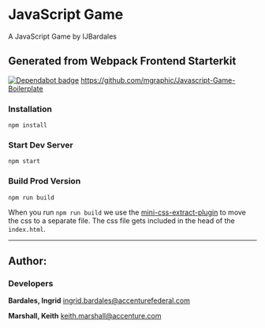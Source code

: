 # JavaScript Game

A JavaScript Game by IJBardales

## Generated from Webpack Frontend Starterkit

[![Dependabot badge](https://flat.badgen.net/dependabot/wbkd/webpack-starter?icon=dependabot)](https://dependabot.com/)
https://github.com/mgraphic/Javascript-Game-Boilerplate

### Installation

```
npm install
```

### Start Dev Server

```
npm start
```

### Build Prod Version

```
npm run build
```

When you run `npm run build` we use the [mini-css-extract-plugin](https://github.com/webpack-contrib/mini-css-extract-plugin) to move the css to a separate file. The css file gets included in the head of the `index.html`.

---

## Author:

### Developers

**Bardales, Ingrid** ingrid.bardales@accenturefederal.com

**Marshall, Keith** keith.marshall@accenture.com
